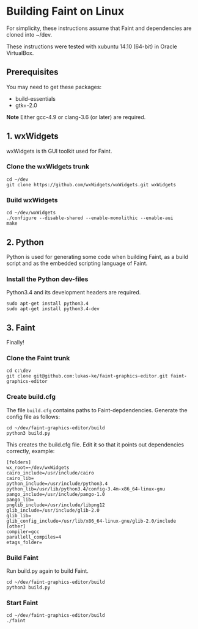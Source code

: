 # Building Faint on Linux

For simplicity, these instructions assume that Faint and dependencies
are cloned into ~/dev.

These instructions were tested with xubuntu 14.10 (64-bit) in Oracle
VirtualBox.

## Prerequisites
You may need to get these packages:
* build-essentials
* gtk+-2.0

**Note** Either gcc-4.9 or clang-3.6 (or later) are required.

## 1. wxWidgets
wxWidgets is th GUI toolkit used for Faint.

### Clone the wxWidgets trunk

    cd ~/dev
    git clone https://github.com/wxWidgets/wxWidgets.git wxWidgets

### Build wxWidgets

    cd ~/dev/wxWidgets
    ./configure --disable-shared --enable-monolithic --enable-aui
    make

## 2. Python
Python is used for generating some code when building Faint, as a
build script and as the embedded scripting language of Faint.

### Install the Python dev-files
Python3.4 and its development headers are required.

    sudo apt-get install python3.4
    sudo apt-get install python3.4-dev

## 3. Faint
Finally!

### Clone the Faint trunk
    cd c:\dev
    git clone git@github.com:lukas-ke/faint-graphics-editor.git faint-graphics-editor

### Create build.cfg

The file `build.cfg` contains paths to Faint-depdendencies. Generate
the config file as follows:

    cd ~/dev/faint-graphics-editor/build
    python3 build.py

This creates the build.cfg file. Edit it so that it points out
dependencies correctly, example:

    [folders]
    wx_root=~/dev/wxWidgets
    cairo_include=/usr/include/cairo
    cairo_lib=
    python_include=/usr/include/python3.4
    python_lib=/usr/lib/python3.4/config-3.4m-x86_64-linux-gnu
    pango_include=/usr/include/pango-1.0
    pango_lib=
    pnglib_include=/usr/include/libpng12
    glib_include=/usr/include/glib-2.0
    glib_lib=
    glib_config_include=/usr/lib/x86_64-linux-gnu/glib-2.0/include
    [other]
    compiler=gcc
    parallell_compiles=4
    etags_folder=

### Build Faint

Run build.py again to build Faint.

    cd ~/dev/faint-graphics-editor/build
    python3 build.py

### Start Faint

    cd ~/dev/faint-graphics-editor/build
    ./faint
